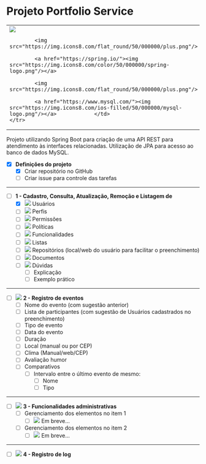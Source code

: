 # Projeto Portfolio Service 
<table>
	<tr>
		<td>
			<a href="https://medium.com/@mari_azevedo/construindo-uma-api-restful-com-java-e-spring-framework-46b74371d107"><img src="https://img.icons8.com/color/50/000000/api-settings.png"/></a>  
		
			<img src="https://img.icons8.com/flat_round/50/000000/plus.png"/>
		
			<a href="https://spring.io/"><img src="https://img.icons8.com/color/50/000000/spring-logo.png"/></a>
		
			<img src="https://img.icons8.com/flat_round/50/000000/plus.png"/> 
		
			<a href="https://www.mysql.com/"><img src="https://img.icons8.com/ios-filled/50/000000/mysql-logo.png"/></a>			</td>
	</tr>
</table>

Projeto utilizando Spring Boot para criação de uma API REST para atendimento às interfaces relacionadas. Utilização de JPA para acesso ao banco de dados MySQL.


- [x] **Definições do projeto**
  - [x] Criar repositório no GitHub
  - [ ] Criar issue para controle das tarefas
-------

- [ ] **1 - Cadastro, Consulta, Atualização, Remoção e Listagem de**
  - [x] <img src="https://img.icons8.com/ios-glyphs/30/000000/login-as-user.png"/> Usuários
  - [ ] <img src="https://img.icons8.com/material/30/000000/user-menu-male--v1.png"/> Perfis
  - [ ] <img src="https://img.icons8.com/office/30/000000/test-passed.png"/> Permissões
  - [ ] <img src="https://img.icons8.com/color/30/000000/privacy-policy.png"/> Políticas
  - [ ] <img src="https://img.icons8.com/color/30/000000/swiss-army-knife.png"/> Funcionalidades
  - [ ] <img src="https://img.icons8.com/color/30/000000/wish-list.png"/> Listas
  - [ ] <img src="https://img.icons8.com/windows/30/000000/github.png"/> Repositórios (local/web do usuário para facilitar o preenchimento)
  - [ ] <img src="https://img.icons8.com/cotton/30/000000/import-file.png"/> Documentos
  - [ ] <img src="https://img.icons8.com/color/30/000000/questions.png"/> Dúvidas
    - [ ] Explicação 
    - [ ] Exemplo prático
-------
- [ ] <img src="https://img.icons8.com/offices/30/000000/overtime.png"/> **2 - Registro de eventos** 
    - [ ] Nome do evento (com sugestão anterior)
    - [ ] Lista de participantes (com sugestão de Usuários cadastrados no preenchimento)
    - [ ] Tipo de evento
    - [ ] Data do evento
    - [ ] Duração
    - [ ] Local (manual ou por CEP)
    - [ ] Clima (Manual/web/CEP)
    - [ ] Avaliação humor
    - [ ] Comparativos
	  - [ ] Intervalo entre o último evento de mesmo:
		  - [ ] Nome
		  - [ ] Tipo
-------
- [ ] <img src="https://img.icons8.com/color/40/000000/gears.png"/> **3 - Funcionalidades administrativas**
  - [ ] Gerenciamento dos elementos no item 1
  	- [ ] <img src="https://img.icons8.com/dusk/40/000000/enterprise-resource-planning.png"/> Em breve...
  - [ ] Gerenciamento dos elementos no item 2
  	- [ ] <img src="https://img.icons8.com/dusk/40/000000/enterprise-resource-planning.png"/> Em breve...
-------
- [ ] <img src="https://img.icons8.com/material/30/000000/log.png"/> **4 - Registro de log**

